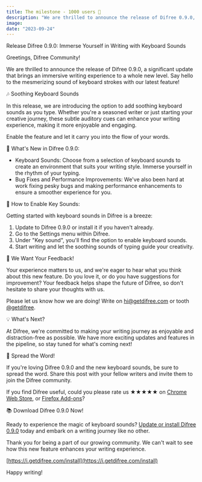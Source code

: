 ```yaml
---
title: The milestone - 1000 users 🎉
description: "We are thrilled to announce the release of Difree 0.9.0, a significant update that brings an immersive writing experience to a whole new level. Say hello to the mesmerizing sound of keyboard strokes with our latest feature!"
image:
date: "2023-09-24"
---
```


Release Difree 0.9.0: Immerse Yourself in Writing with Keyboard Sounds

Greetings, Difree Community!

We are thrilled to announce the release of Difree 0.9.0, a significant update that brings an immersive writing experience to a whole new level. Say hello to the mesmerizing sound of keyboard strokes with our latest feature!

🎶 Soothing Keyboard Sounds

In this release, we are introducing the option to add soothing keyboard sounds as you type. Whether you're a seasoned writer or just starting your creative journey, these subtle auditory cues can enhance your writing experience, making it more enjoyable and engaging. 

Enable the feature and let it carry you into the flow of your words.

🚀 What's New in Difree 0.9.0:

* Keyboard Sounds: Choose from a selection of keyboard sounds to create an environment that suits your writing style. Immerse yourself in the rhythm of your typing.
* Bug Fixes and Performance Improvements: We've also been hard at work fixing pesky bugs and making performance enhancements to ensure a smoother experience for you.

📝 How to Enable Key Sounds:

Getting started with keyboard sounds in Difree is a breeze:

1. Update to Difree 0.9.0 or install it if you haven't already.
2. Go to the Settings menu within Difree.
3. Under "Key sound", you'll find the option to enable keyboard sounds. 
4. Start writing and let the soothing sounds of typing guide your creativity.

🎉 We Want Your Feedback!

Your experience matters to us, and we're eager to hear what you think about this new feature. Do you love it, or do you have suggestions for improvement? Your feedback helps shape the future of Difree, so don't hesitate to share your thoughts with us.

Please let us know how we are doing! Write on [hi@getdifree.com](mailto:hi@getdifree.com) or tooth [@getdifree](https://mastodon.world/@getdifree). 


💡 What's Next?

At Difree, we're committed to making your writing journey as enjoyable and distraction-free as possible. We have more exciting updates and features in the pipeline, so stay tuned for what's coming next!

📣 Spread the Word!

If you're loving Difree 0.9.0 and the new keyboard sounds, be sure to spread the word. Share this post with your fellow writers and invite them to join the Difree community.

If you find Difree useful, could you please rate us ★★★★★ on [Chrome Web Store](https://i.getdifree.com/review-chrome), or [Firefox Add-ons](https://i.getdifree.com/review-firefox)?

📚 Download Difree 0.9.0 Now!

Ready to experience the magic of keyboard sounds? [Update or install Difree 0.9.0](https://i.getdifree.com/install) today and embark on a writing journey like no other.

Thank you for being a part of our growing community. We can't wait to see how this new feature enhances your writing experience.

[https://i.getdifree.com/install](https://i.getdifree.com/install)

Happy writing!
